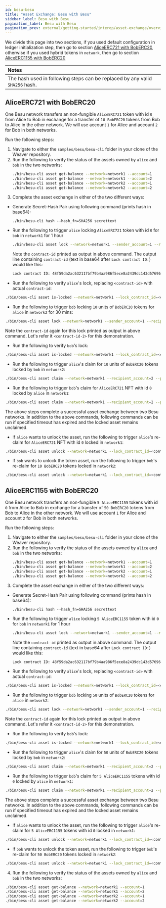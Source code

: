 ```yaml
---
id: besu-besu
title: "Asset Exchange: Besu with Besu"
sidebar_label: Besu with Besu
pagination_label: Besu with Besu
pagination_prev: external/getting-started/interop/asset-exchange/overview
---
```


We divide this page into two sections, if you used default configuration in ledger initialization step, then go to section [AliceERC721 with BobERC20](#aliceerc721-with-boberc20), otherwise if you used hybrid tokens in `network`, then go to section [AliceERC1155 with BobERC20](#aliceerc1155-with-boberc20)

| Notes |
|:------|
| The hash used in following steps can be replaced by any valid `SHA256` hash. |

## AliceERC721 with BobERC20

One Besu network transfers an non-fungible `AliceERC721` token with id `0` from Alice to Bob in exchange for a transfer of `10 BobERC20` tokens from Bob to Alice in the other network. We will use account `1` for Alice and account `2` for Bob in both networks.

Run the following steps:

1. Navigate to either the `samples/besu/besu-cli` folder in your clone of the Weaver repository.
2. Run the following to verify the status of the assets owned by `alice` and `bob` in the two networks:
   ```bash
   ./bin/besu-cli asset get-balance --network=network1 --account=1
   ./bin/besu-cli asset get-balance --network=network1 --account=2
   ./bin/besu-cli asset get-balance --network=network2 --account=1
   ./bin/besu-cli asset get-balance --network=network2 --account=2
   ```
3. Complete the asset exchange in either of the two different ways:
  - Generate Secret-Hash Pair using following command (prints hash in base64):
    ```
    ./bin/besu-cli hash --hash_fn=SHA256 secrettext
    ```
  - Run the following to trigger `alice` locking `AliceERC721` token with id `0` for `bob` in `network1` for 1 hour
    ```bash
    ./bin/besu-cli asset lock --network=network1 --sender_account=1 --recipient_account=2 --token_id=0 --asset_type=ERC721 --timeout=3600 --hash_base64=ivHErp1x4bJDKuRo6L5bApO/DdoyD/dG0mAZrzLZEIs=
    ```
    Note the `contract-id` printed as output in above command. The output line containing `contract-id` (text in base64 after `Lock contract ID:`) would like this:
    ```bash
    Lock contract ID: 48f59da2ac632117bf79b4aa986f5ece8a2439dc143d576965c17bc8275b0925
    ```
  - Run the following to verify `alice`'s lock, replacing `<contract-id>` with actual `contract-id`:
   ```bash
   ./bin/besu-cli asset is-locked --network=network1 --lock_contract_id=<contract-id>
   ```
  - Run the following to trigger `bob` locking `10` units of `BobERC20` tokens for `alice` in `network2` for 30 mins:
   ```bash
   ./bin/besu-cli asset lock --network=network1 --sender_account=1 --recipient_account=2 --amount=10 --timeout=1800 --hash_base64=ivHErp1x4bJDKuRo6L5bApO/DdoyD/dG0mAZrzLZEIs=
   ```
   Note the `contract-id` again for this lock printed as output in above command. Let's refer it `<contract-id-2>` for this demonstration.
  - Run the following to verify `bob`'s lock:
   ```bash
   ./bin/besu-cli asset is-locked --network=network1 --lock_contract_id=<contract-id-2>
   ```
  - Run the following to trigger `alice`'s claim for `10` units of `BobERC20` tokens locked by `bob` in `network2`:
   ```bash
   ./bin/besu-cli asset claim --network=network1 --recipient_account=2 --preimage=secrettext --lock_contract_id=<contract-id-2>
   ```
  - Run the following to trigger `bob`'s claim for `AliceERC721` NFT with id `0` locked by `alice` in `network1`:
   ```bash
   ./bin/besu-cli asset claim --network=network1 --recipient_account=2 --preimage=secrettext --token_id=0 --lock_contract_id=<contract-id>
   ```
   
  The above steps complete a successful asset exchange between two Besu networks. 
  In addition to the above commands, following commands can be run if specified timeout has expired and the locked asset remains unclaimed.
  - If `alice` wants to unlock the asset, run the following to trigger `alice`'s re-claim for `AliceERC721` NFT with id `0` locked in `network1`:
   ```bash
   ./bin/besu-cli asset unlock --network=network1 --lock_contract_id=<contract-id> --sender_account=1 --token_id=0
   ```
  - If `bob` wants to unlock the token asset, run the following to trigger `bob`'s re-claim for `10 BobERC20` tokens locked in `network2`:
   ```bash
   ./bin/besu-cli asset unlock --network=network1 --lock_contract_id=<contract-id-2> --sender_account=1
   ```
   
## AliceERC1155 with BobERC20

One Besu network transfers an non-fungible `5 AliceERC1155` tokens with id `0` from Alice to Bob in exchange for a transfer of `50 BobERC20` tokens from Bob to Alice in the other network. We will use account `1` for Alice and account `2` for Bob in both networks.

Run the following steps:

1. Navigate to either the `samples/besu/besu-cli` folder in your clone of the Weaver repository.
2. Run the following to verify the status of the assets owned by `alice` and `bob` in the two networks:
   ```bash
   ./bin/besu-cli asset get-balance --network=network1 --account=1
   ./bin/besu-cli asset get-balance --network=network1 --account=2
   ./bin/besu-cli asset get-balance --network=network2 --account=1
   ./bin/besu-cli asset get-balance --network=network2 --account=2
   ```
3. Complete the asset exchange in either of the two different ways:
  - Generate Secret-Hash Pair using following command (prints hash in base64):
    ```
    ./bin/besu-cli hash --hash_fn=SHA256 secrettext
    ```
  - Run the following to trigger `alice` locking `5 AliceERC1155` token with id `0` for `bob` in `network1` for 1 hour
    ```bash
    ./bin/besu-cli asset lock --network=network1 --sender_account=1 --recipient_account=2 --amount=5 --token_id=0 --asset_type=ERC1155 --timeout=3600 --hash_base64=ivHErp1x4bJDKuRo6L5bApO/DdoyD/dG0mAZrzLZEIs=
    ```
    Note the `contract-id` printed as output in above command. The output line containing `contract-id` (text in base64 after `Lock contract ID:`) would like this:
    ```bash
    Lock contract ID: 48f59da2ac632117bf79b4aa986f5ece8a2439dc143d576965c17bc8275b0925
    ```
  - Run the following to verify `alice`'s lock, replacing `<contract-id>` with actual `contract-id`:
   ```bash
   ./bin/besu-cli asset is-locked --network=network1 --lock_contract_id=<contract-id>
   ```
  - Run the following to trigger `bob` locking `50` units of `BobERC20` tokens for `alice` in `network2`:
   ```bash
   ./bin/besu-cli asset lock --network=network1 --sender_account=1 --recipient_account=2 --amount=50 --timeout=3600 --hash_base64=ivHErp1x4bJDKuRo6L5bApO/DdoyD/dG0mAZrzLZEIs=
   ```
   Note the `contract-id` again for this lock printed as output in above command. Let's refer it `<contract-id-2>` for this demonstration.
  - Run the following to verify `bob`'s lock:
   ```bash
   ./bin/besu-cli asset is-locked --network=network1 --lock_contract_id=<contract-id-2>
   ```
  - Run the following to trigger `alice`'s claim for `50` units of `BobERC20` tokens locked by `bob` in `network2`:
   ```bash
   ./bin/besu-cli asset claim --network=network1 --recipient_account=2 --preimage=secrettext --lock_contract_id=<contract-id-2>
   ```
  - Run the following to trigger `bob`'s claim for `5 AliceERC1155` tokens with id `0` locked by `alice` in `network1`:
   ```bash
   ./bin/besu-cli asset claim --network=network1 --recipient_account=2 --preimage=secrettext --token_id=0 --lock_contract_id=<contract-id>
   ```
   
  The above steps complete a successful asset exchange between two Besu networks. 
  In addition to the above commands, following commands can be run if specified timeout has expired and the locked asset remains unclaimed.
  - If `alice` wants to unlock the asset, run the following to trigger `alice`'s re-claim for `5 AliceERC1155` tokens with id `0` locked in `network1`:
   ```bash
   ./bin/besu-cli asset unlock --network=network1 --lock_contract_id=<contract-id> --sender_account=1 --token_id=0
   ```
  - If `bob` wants to unlock the token asset, run the following to trigger `bob`'s re-claim for `50 BobERC20` tokens locked in `network2`:
   ```bash
   ./bin/besu-cli asset unlock --network=network1 --lock_contract_id=<contract-id-2> --sender_account=1
   ```
4. Run the following to verify the status of the assets owned by `alice` and `bob` in the two networks:
  ```bash
  ./bin/besu-cli asset get-balance --network=network1 --account=1
  ./bin/besu-cli asset get-balance --network=network1 --account=2
  ./bin/besu-cli asset get-balance --network=network2 --account=1
  ./bin/besu-cli asset get-balance --network=network2 --account=2
  ```
   